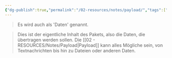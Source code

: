 ```yaml
---
{"dg-publish":true,"permalink":"/02-resources/notes/payload/","tags":["informatik/netzwerk/ip"],"noteIcon":"","updated":"2025-09-10T16:35:31.000+02:00"}
---
```


>Es wird auch als 'Daten' genannt.  

>Dies ist der eigentliche Inhalt des Pakets, also die Daten, die übertragen werden sollen. Die [[02 - RESOURCES/Notes/Payload\|Payload]] kann alles Mögliche sein, von Textnachrichten bis hin zu Dateien oder anderen Daten.
